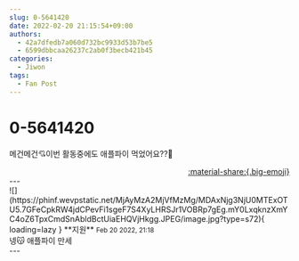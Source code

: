 ```yaml
---
slug: 0-5641420
date: 2022-02-20 21:15:54+09:00
authors:
  - 42a7dfedb7a060d732bc9933d53b7be5
  - 6599dbbcaa26237c2ab0f3becb421b45
categories:
  - Jiwon
tags:
  - Fan Post
---
```


# 0-5641420

<div class="post-container" markdown="1">
<div class="content-container md-sidebar__scrollwrap" markdown="1">

메건메건💘이번 활동중에도 애플파이 먹었어요??🍎

</div>
</div>

<div style="text-align: right;" markdown="1">
<a href="https://weverse.io/fromis9/fanpost/0-5641420" style="text-align: right;">:material-share:{.big-emoji}</a>
</div>
---

<div class="comments-container md-sidebar__scrollwrap" markdown="1">
<div class="comment" markdown="1">
<div class='id-container' markdown="1">
![](https://phinf.wevpstatic.net/MjAyMzA2MjVfMzMg/MDAxNjg3NjU0MTExOTU5.7GFeCpkRW4jdCPevFi1sgeF7S4XyLHRSJr1VOBRp7gEg.mY0LxqknzXmYC4oZ6TpxCmdSnAbldBctUiaEHQVjHkgg.JPEG/image.jpg?type=s72){ loading=lazy }
**<span class="artist">지원</span>** <small>Feb 20 2022, 21:18</small><br>
</div>
<div class='comment-body' markdown="1">
넹😽 애플파이 만세
</div>
</div>
</div>
---
